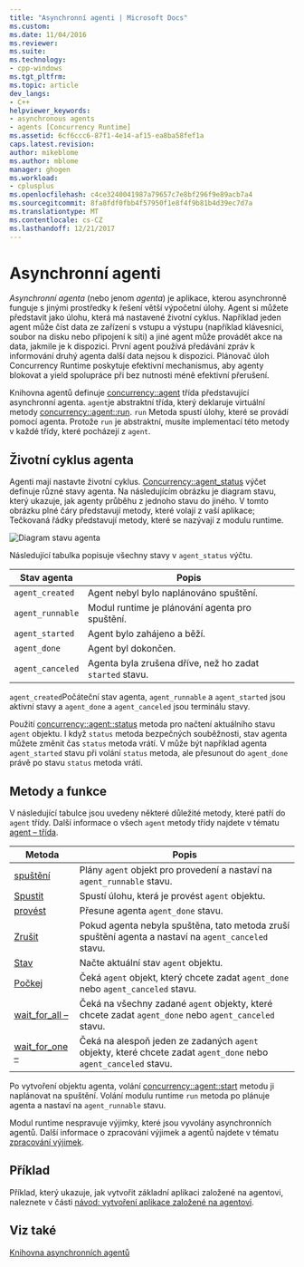 ```yaml
---
title: "Asynchronní agenti | Microsoft Docs"
ms.custom: 
ms.date: 11/04/2016
ms.reviewer: 
ms.suite: 
ms.technology:
- cpp-windows
ms.tgt_pltfrm: 
ms.topic: article
dev_langs:
- C++
helpviewer_keywords:
- asynchronous agents
- agents [Concurrency Runtime]
ms.assetid: 6cf6ccc6-87f1-4e14-af15-ea8ba58fef1a
caps.latest.revision: 
author: mikeblome
ms.author: mblome
manager: ghogen
ms.workload:
- cplusplus
ms.openlocfilehash: c4ce3240041987a79657c7e8bf296f9e89acb7a4
ms.sourcegitcommit: 8fa8fdf0fbb4f57950f1e8f4f9b81b4d39ec7d7a
ms.translationtype: MT
ms.contentlocale: cs-CZ
ms.lasthandoff: 12/21/2017
---
```

# <a name="asynchronous-agents"></a>Asynchronní agenti
*Asynchronní agenta* (nebo jenom *agenta*) je aplikace, kterou asynchronně funguje s jinými prostředky k řešení větší výpočetní úlohy. Agent si můžete představit jako úlohu, která má nastavené životní cyklus. Například jeden agent může číst data ze zařízení s vstupu a výstupu (například klávesnici, soubor na disku nebo připojení k síti) a jiné agent může provádět akce na data, jakmile je k dispozici. První agent používá předávání zpráv k informování druhý agenta další data nejsou k dispozici. Plánovač úloh Concurrency Runtime poskytuje efektivní mechanismus, aby agenty blokovat a yield spolupráce při bez nutnosti méně efektivní přerušení.  
  

 Knihovna agentů definuje [concurrency::agent](../../parallel/concrt/reference/agent-class.md) třída představující asynchronní agenta. `agent`je abstraktní třída, který deklaruje virtuální metody [concurrency::agent::run](reference/agent-class.md#run). `run` Metoda spustí úlohy, které se provádí pomocí agenta. Protože `run` je abstraktní, musíte implementací této metody v každé třídy, které pocházejí z `agent`.  
  
## <a name="agent-life-cycle"></a>Životní cyklus agenta  
 Agenti mají nastavte životní cyklus. [Concurrency::agent_status](reference/concurrency-namespace-enums.md#agent_status) výčet definuje různé stavy agenta. Na následujícím obrázku je diagram stavu, který ukazuje, jak agenty průběhu z jednoho stavu do jiného. V tomto obrázku plné čáry představují metody, které volají z vaší aplikace; Tečkovaná řádky představují metody, které se nazývají z modulu runtime.  
  
 ![Diagram stavu agenta](../../parallel/concrt/media/agentstate.png "agentstate")  
  
 Následující tabulka popisuje všechny stavy v `agent_status` výčtu.  
  
|Stav agenta|Popis|  
|-----------------|-----------------|  
|`agent_created`|Agent nebyl bylo naplánováno spuštění.|  
|`agent_runnable`|Modul runtime je plánování agenta pro spuštění.|  
|`agent_started`|Agent bylo zahájeno a běží.|  
|`agent_done`|Agent byl dokončen.|  
|`agent_canceled`|Agenta byla zrušena dříve, než ho zadat `started` stavu.|  
  
 `agent_created`Počáteční stav agenta, `agent_runnable` a `agent_started` jsou aktivní stavy a `agent_done` a `agent_canceled` jsou terminálu stavy.  
  
 Použití [concurrency::agent::status](reference/agent-class.md#status) metoda pro načtení aktuálního stavu `agent` objektu. I když `status` metoda bezpečných souběžnosti, stav agenta můžete změnit čas `status` metoda vrátí. V může být například agenta `agent_started` stavu při volání `status` metoda, ale přesunout do `agent_done` právě po stavu `status` metoda vrátí.  

  
## <a name="methods-and-features"></a>Metody a funkce  
 V následující tabulce jsou uvedeny některé důležité metody, které patří do `agent` třídy. Další informace o všech `agent` metody třídy najdete v tématu [agent – třída](../../parallel/concrt/reference/agent-class.md).  
  
|Metoda|Popis|  
|------------|-----------------|  
|[spuštění](reference/agent-class.md#start)|Plány `agent` objekt pro provedení a nastaví na `agent_runnable` stavu.|  
|[Spustit](reference/agent-class.md#run)|Spustí úlohu, která je provést `agent` objektu.|  
|[provést](reference/agent-class.md#done)|Přesune agenta `agent_done` stavu.|  
|[Zrušit](../../parallel/concrt/cancellation-in-the-ppl.md#cancel)|Pokud agenta nebyla spuštěna, tato metoda zruší spuštění agenta a nastaví na `agent_canceled` stavu.|  
|[Stav](reference/agent-class.md#status)|Načte aktuální stav `agent` objektu.|  
|[Počkej](reference/agent-class.md#wait)|Čeká `agent` objekt, který chcete zadat `agent_done` nebo `agent_canceled` stavu.|  
|[wait_for_all –](reference/agent-class.md#wait_for_all)|Čeká na všechny zadané `agent` objekty, které chcete zadat `agent_done` nebo `agent_canceled` stavu.|  
|[wait_for_one –](reference/agent-class.md#wait_for_one)|Čeká na alespoň jeden ze zadaných `agent` objekty, které chcete zadat `agent_done` nebo `agent_canceled` stavu.|  
  
 Po vytvoření objektu agenta, volání [concurrency::agent::start](reference/agent-class.md#start) metodu ji naplánovat na spuštění. Volání modulu runtime `run` metoda po plánuje agenta a nastaví na `agent_runnable` stavu.  
  
 Modul runtime nespravuje výjimky, které jsou vyvolány asynchronních agentů. Další informace o zpracování výjimek a agentů najdete v tématu [zpracování výjimek](../../parallel/concrt/exception-handling-in-the-concurrency-runtime.md).  
  
## <a name="example"></a>Příklad  
 Příklad, který ukazuje, jak vytvořit základní aplikaci založené na agentovi, naleznete v části [návod: vytvoření aplikace založené na agentovi](../../parallel/concrt/walkthrough-creating-an-agent-based-application.md).  
  
## <a name="see-also"></a>Viz také  
 [Knihovna asynchronních agentů](../../parallel/concrt/asynchronous-agents-library.md)

